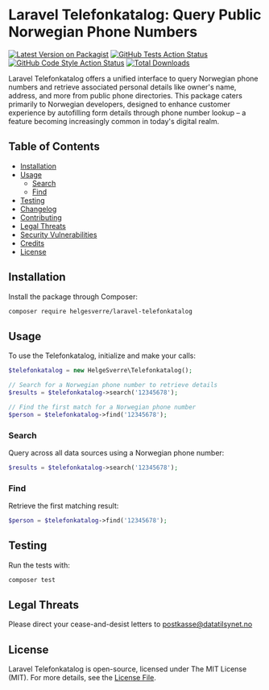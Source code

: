 # Laravel Telefonkatalog: Query Public Norwegian Phone Numbers

[![Latest Version on Packagist](https://img.shields.io/packagist/v/helgesverre/laravel-telefonkatalog.svg?style=flat-square)](https://packagist.org/packages/helgesverre/laravel-telefonkatalog)
[![GitHub Tests Action Status](https://img.shields.io/github/actions/workflow/status/helgesverre/laravel-telefonkatalog/run-tests.yml?branch=main&label=tests&style=flat-square)](https://github.com/helgesverre/laravel-telefonkatalog/actions?query=workflow%3Arun-tests+branch%3Amain)
[![GitHub Code Style Action Status](https://img.shields.io/github/actions/workflow/status/helgesverre/laravel-telefonkatalog/fix-php-code-style-issues.yml?branch=main&label=code%20style&style=flat-square)](https://github.com/helgesverre/laravel-telefonkatalog/actions?query=workflow%3A"Fix+PHP+code+style+issues"+branch%3Amain)
[![Total Downloads](https://img.shields.io/packagist/dt/helgesverre/laravel-telefonkatalog.svg?style=flat-square)](https://packagist.org/packages/helgesverre/laravel-telefonkatalog)

Laravel Telefonkatalog offers a unified interface to query Norwegian phone numbers and retrieve associated personal
details like owner's name, address, and more from public phone directories. This package caters primarily to Norwegian
developers, designed to enhance customer experience by autofilling form details through phone number lookup – a feature
becoming increasingly common in today's digital realm.

## Table of Contents

- [Installation](#installation)
- [Usage](#usage)
    - [Search](#search)
    - [Find](#find)
- [Testing](#testing)
- [Changelog](#changelog)
- [Contributing](#contributing)
- [Legal Threats](#legal-threats)
- [Security Vulnerabilities](#security-vulnerabilities)
- [Credits](#credits)
- [License](#license)

## Installation

Install the package through Composer:

```bash
composer require helgesverre/laravel-telefonkatalog
```

## Usage

To use the Telefonkatalog, initialize and make your calls:

```php
$telefonkatalog = new HelgeSverre\Telefonkatalog();

// Search for a Norwegian phone number to retrieve details
$results = $telefonkatalog->search('12345678');

// Find the first match for a Norwegian phone number
$person = $telefonkatalog->find('12345678');
```

### Search

Query across all data sources using a Norwegian phone number:

```php
$results = $telefonkatalog->search('12345678');
```

### Find

Retrieve the first matching result:

```php
$person = $telefonkatalog->find('12345678');
```

## Testing

Run the tests with:

```bash
composer test
```

## Legal Threats

Please direct your cease-and-desist letters to postkasse@datatilsynet.no

## License

Laravel Telefonkatalog is open-source, licensed under The MIT License (MIT). For more details, see
the [License File](LICENSE.md).
